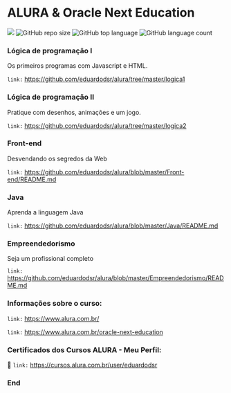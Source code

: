 # ALURA & Oracle Next Education

[![](https://img.shields.io/badge/made_by-eduardodsr-green)](https://github.com/eduardods/)
![GitHub repo size](https://img.shields.io/github/repo-size/eduardodsr/alura)
![GitHub top language](https://img.shields.io/github/languages/top/eduardodsr/alura)
![GitHub language count](https://img.shields.io/github/languages/count/eduardodsr/alura)

### Lógica de programação I 
Os primeiros programas com Javascript e HTML.

``` link: ```  https://github.com/eduardodsr/alura/tree/master/logica1

### Lógica de programação II
Pratique com desenhos, animações e um jogo.

``` link: ```  https://github.com/eduardodsr/alura/tree/master/logica2

### Front-end
Desvendando os segredos da Web

``` link: ```  https://github.com/eduardodsr/alura/blob/master/Front-end/README.md

### Java
Aprenda a linguagem Java

``` link: ```  https://github.com/eduardodsr/alura/blob/master/Java/README.md

### Empreendedorismo
Seja um profissional completo

``` link: ```  https://github.com/eduardodsr/alura/blob/master/Empreendedorismo/README.md


### Informações sobre o curso:

``` link: ```  https://www.alura.com.br/

``` link: ```  https://www.alura.com.br/oracle-next-education

### Certificados dos Cursos ALURA - Meu Perfil:

:bookmark_tabs:  ``` link: ```   https://cursos.alura.com.br/user/eduardodsr

### End
